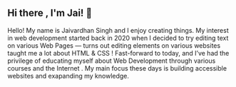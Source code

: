 ## Hi there , I'm Jai! 👋
Hello! My name is Jaivardhan Singh and I enjoy creating things. My interest in web development started back in 2020 when I decided to try editing text on various Web Pages — turns out editing elements on various websites taught me a lot about HTML & CSS ! Fast-forward to today, and I’ve had the privilege of educating myself about Web Development through various courses and the Internet . My main focus these days is building accessible websites and exapanding my knowledge.

